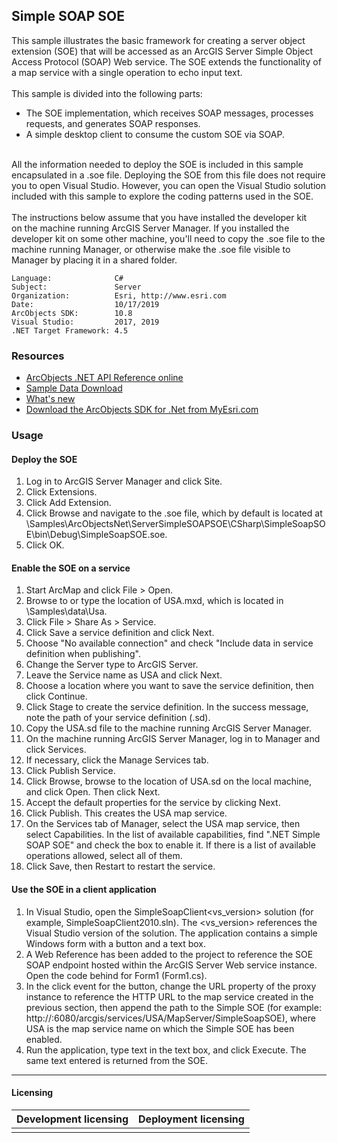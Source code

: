 ## Simple SOAP SOE

  <div xmlns="http://www.w3.org/1999/xhtml">This sample illustrates the basic framework for creating a server object extension (SOE) that will be accessed as an ArcGIS Server Simple Object Access Protocol (SOAP) Web service. The SOE extends the functionality of a map service with a single operation to echo input text. </div>
  <div xmlns="http://www.w3.org/1999/xhtml"> </div>
  <div xmlns="http://www.w3.org/1999/xhtml">This sample is divided into the following parts: </div>

*   The SOE implementation, which receives SOAP messages, processes requests, and generates SOAP responses.
*   A simple desktop client to consume the custom SOE via SOAP.
  <div xmlns="http://www.w3.org/1999/xhtml"> </div>
  <div xmlns="http://www.w3.org/1999/xhtml">All the information needed to deploy the SOE is included in this sample encapsulated in a .soe file. Deploying the SOE from this file does not require you to open Visual Studio. However, you can open the Visual Studio solution included with this sample to explore the coding patterns used in the SOE.</div>
  <div xmlns="http://www.w3.org/1999/xhtml"> </div>
  <div xmlns="http://www.w3.org/1999/xhtml">The instructions below assume that you have installed the developer kit on the machine running ArcGIS Server Manager. If you installed the developer kit on some other machine, you'll need to copy the .soe file to the machine running Manager, or otherwise make the .soe file visible to Manager by placing it in a shared folder.</div>  


<!-- TODO: Fill this section below with metadata about this sample-->
```
Language:              C#
Subject:               Server
Organization:          Esri, http://www.esri.com
Date:                  10/17/2019
ArcObjects SDK:        10.8
Visual Studio:         2017, 2019
.NET Target Framework: 4.5
```

### Resources

* [ArcObjects .NET API Reference online](http://desktop.arcgis.com/en/arcobjects/latest/net/webframe.htm)  
* [Sample Data Download](../../releases)  
* [What's new](http://desktop.arcgis.com/en/arcobjects/latest/net/webframe.htm#91cabc68-2271-400a-8ff9-c7fb25108546.htm)  
* [Download the ArcObjects SDK for .Net from MyEsri.com](https://my.esri.com/)  

### Usage
#### Deploy the SOE  
1. Log in to ArcGIS Server Manager and click Site.  
1. Click Extensions.  
1. Click Add Extension.  
1. Click Browse and navigate to the .soe file, which by default is located at <ArcGIS DeveloperKit install location>\Samples\ArcObjectsNet\ServerSimpleSOAPSOE\CSharp\SimpleSoapSOE\bin\Debug\SimpleSoapSOE.soe.   
1. Click OK.  

#### Enable the SOE on a service  
1. Start ArcMap and click File > Open.  
1. Browse to or type the location of USA.mxd, which is located in <ArcGIS Developer Kit Location>\Samples\data\Usa.  
1. Click File > Share As > Service.  
1. Click Save a service definition and click Next.  
1. Choose "No available connection" and check "Include data in service definition when publishing".  
1. Change the Server type to ArcGIS Server.  
1. Leave the Service name as USA and click Next.  
1. Choose a location where you want to save the service definition, then click Continue.  
1. Click Stage to create the service definition. In the success message, note the path of your service definition (.sd).  
1. Copy the USA.sd file to the machine running ArcGIS Server Manager.  
1. On the machine running ArcGIS Server Manager, log in to Manager and click Services.  
1. If necessary, click the Manage Services tab.  
1. Click Publish Service.  
1. Click Browse, browse to the location of USA.sd on the local machine, and click Open. Then click Next.  
1. Accept the default properties for the service by clicking Next.  
1. Click Publish. This creates the USA map service.  
1. On the Services tab of Manager, select the USA map service, then select Capabilities. In the list of available capabilities, find ".NET Simple SOAP SOE" and check the box to enable it. If there is a list of available operations allowed, select all of them.  
1. Click Save, then Restart to restart the service.  

#### Use the SOE in a client application  
1. In Visual Studio, open the SimpleSoapClient<vs_version> solution (for example, SimpleSoapClient2010.sln). The <vs_version> references the Visual Studio version of the solution. The application contains a simple Windows form with a button and a text box.   
1. A Web Reference has been added to the project to reference the SOE SOAP endpoint hosted within the ArcGIS Server Web service instance. Open the code behind for Form1 (Form1.cs).   
1. In the click event for the button, change the URL property of the proxy instance to reference the HTTP URL to the map service created in the previous section, then append the path to the Simple SOE (for example: http://<server name>:6080/arcgis/services/USA/MapServer/SimpleSoapSOE), where USA is the map service name on which the Simple SOE has been enabled.   
1. Run the application, type text in the text box, and click Execute. The same text entered is returned from the SOE.   









---------------------------------

#### Licensing  
| Development licensing | Deployment licensing | 
| ------------- | ------------- | 
|  |  |  


